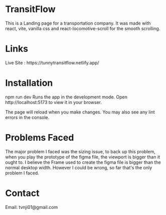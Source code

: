 <h1>TransitFlow</h1>
This is a Landing page for a transportation company. It was made with react, vite, vanilla css and react-locomotive-scroll for the smooth scrolling.

<h1>Links</h1>
Live Site : https://tunnytransitflow.netlify.app/

<h1>Installation</h1>
npm run dev
Runs the app in the development mode.
Open http://localhost:5173 to view it in your browser.

The page will reload when you make changes.
You may also see any lint errors in the console.

<h1>Problems Faced</h1>
The major problem I faced was the sizing issue, to back up this problem, when you play the prototype of the figma file, the viewport is bigger than it ought to. I believe the Frame used to create the figma file is bigger than the normal desktop width. However I could be wrong, so far that's the only problem I faced.

<h1>Contact</h1>
Email: tvnji01@gmail.com
